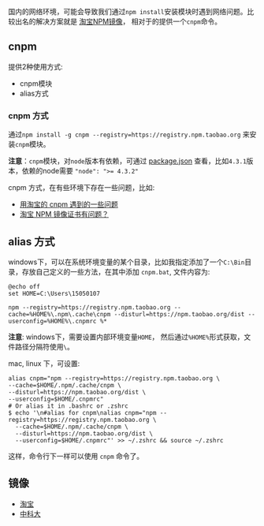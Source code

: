 国内的网络环境，可能会导致我们通过`npm install`安装模块时遇到网络问题。比较出名的解决方案就是 [淘宝NPM镜像](https://npm.taobao.org/)， 相对于的提供一个`cnpm`命令。

## cnpm
提供2种使用方式:
- cnpm模块
- alias方式

### cnpm 方式
通过`npm install -g cnpm --registry=https://registry.npm.taobao.org` 来安装`cnpm`模块。

**注意**：`cnpm`模块，对`node`版本有依赖，可通过 [package.json](https://github.com/cnpm/cnpm/blob/master/package.json) 查看，比如`4.3.1`版本，依赖的node需要 `"node": ">= 4.3.2"`

cnpm 方式，在有些环境下存在一些问题，比如:
- [用淘宝的 cnpm 遇到的一些问题](https://www.v2ex.com/t/302778#reply14)
- [淘宝 NPM 镜像证书有问题？](https://www.v2ex.com/t/302554)

## alias 方式
windows下，可以在系统环境变量的某个目录，比如我指定添加了一个`C:\Bin`目录，存放自己定义的一些方法，在其中添加 `cnpm.bat`, 文件内容为:

```
@echo off
set HOME=C:\Users\15050107

npm --registry=https://registry.npm.taobao.org --cache=%HOME%\.npm\.cache\cnpm --disturl=https://npm.taobao.org/dist --userconfig=%HOME%\.cnpmrc %*
```

**注意**: windows下，需要设置内部环境变量`HOME`， 然后通过`%HOME%`形式获取，文件路径分隔符使用`\`。


mac, linux 下，可设置:

```
alias cnpm="npm --registry=https://registry.npm.taobao.org \
--cache=$HOME/.npm/.cache/cnpm \
--disturl=https://npm.taobao.org/dist \
--userconfig=$HOME/.cnpmrc"
# Or alias it in .bashrc or .zshrc
$ echo '\n#alias for cnpm\nalias cnpm="npm --registry=https://registry.npm.taobao.org \
  --cache=$HOME/.npm/.cache/cnpm \
  --disturl=https://npm.taobao.org/dist \
  --userconfig=$HOME/.cnpmrc"' >> ~/.zshrc && source ~/.zshrc
```

这样，命令行下一样可以使用 `cnpm` 命令了。

## 镜像
- [淘宝](https://npm.taobao.org/)
- [中科大](https://lug.ustc.edu.cn/wiki/mirrors/help/npm)